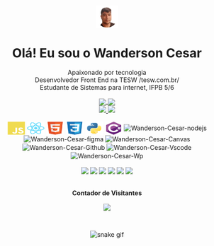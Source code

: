 <div align="center">
  <img
  width="10%" 
  align="center" 
  src="976fe693-6e2a-4d49-b645-12fad99b7b4b__1_-removebg-preview.png"
  target="_blank" 
  />
  </div>
  
    
    
    
   <h1 align="center">
   Olá! Eu sou o Wanderson Cesar
  
   </h1>
    <p align="center"> 
    Apaixonado por tecnologia
    <br>
    Desenvolvedor Front End na TESW /tesw.com.br/
    <br>
    Estudante de Sistemas para internet, IFPB  5/6
    </p>
    <div align="center">
    <a href="https://github.com/Renan-Thierry">
<img height="180rem" align="center" src="https://github-readme-stats-sigma-five.vercel.app/api?username=Renan-Thierry&show_icons=true&theme=dracula&include_all_commits=true&count_private=true"/>
</a>
<a href="https://github.com/Renan-Thierry">
  <img height="180rem" align="center" src="https://github-readme-stats-sigma-five.vercel.app/api/top-langs/?username=Renan-Thierry&layout=compact&langs_count=7&theme=dracula" />
</a>
</div>
  
  <div align="center">
    <a href="https://github.com/Wanderson-Cesar">
    <img height="180em" src="https://github-readme-stats.vercel.app/api?username=Wanderson-Cesar&show_icons=true&theme=cobalt&include_all_commits=true&count_private=true"/>
  </a>
    <a href="https://github.com/Wanderson-Cesar">
    <img height="180em" src="https://github-readme-stats.vercel.app/api/top-langs/?username=Wanderson-Cesar&layout=compact&langs_count=7&theme=cobalt"/>
  </a>
  </div>
  <br>
   
  
  <div align="center" style="display: inline_block">
    <img align="center" alt="Wanderson-Cesar-Js" height="30" width="40" src="https://raw.githubusercontent.com/devicons/devicon/master/icons/javascript/javascript-plain.svg">  
    <img align="center" alt="wandrson-Cesar-React" height="30" width="40" src="https://raw.githubusercontent.com/devicons/devicon/master/icons/react/react-original.svg">
    <img align="center" alt="Wanderson-Cesar-HTML" height="30" width="40" src="https://raw.githubusercontent.com/devicons/devicon/master/icons/html5/html5-original.svg">
    <img align="center" alt="Wanderson-Cesar-CSS" height="30" width="40" src="https://raw.githubusercontent.com/devicons/devicon/master/icons/css3/css3-original.svg">
    <img align="center" alt="Wanderson-Cesar-Python" height="30" width="40" src="https://raw.githubusercontent.com/devicons/devicon/master/icons/python/python-original.svg">
    <img align="center" alt="Wanderson-Cesar-Csharp" height="30" width="40" src="https://raw.githubusercontent.com/devicons/devicon/master/icons/csharp/csharp-original.svg">
    <img align="center" alt="Wanderson-Cesar-nodejs" height="30" width="40" src="https://cdn.worldvectorlogo.com/logos/nodejs-icon.svg">
    <img align="center" alt="Wanderson-Cesar-figma" height="30" width="40" src="https://cdn.jsdelivr.net/gh/devicons/devicon/icons/figma/figma-original.svg" />
    <img align="center" alt="Wanderson-Cesar-Canvas" height="30" width="40" src="https://cdn.jsdelivr.net/gh/devicons/devicon/icons/canva/canva-original.svg" />
    <img align="center" alt="Wanderson-Cesar-Github" height="30" width="40" src="https://cdn.jsdelivr.net/gh/devicons/devicon/icons/github/github-original.svg" />
    <img align="center" alt="Wanderson-Cesar-Vscode" height="30" width="40" src="https://cdn.jsdelivr.net/gh/devicons/devicon/icons/vscode/vscode-original.svg" />
    <img align="center" alt="Wanderson-Cesar-Wp" height="30" width="40" src="https://cdn.jsdelivr.net/gh/devicons/devicon/icons/wordpress/wordpress-original.svg" />
  </div>
    <br>
    <div align="center"> 
      <a href="https://youtu.be/a4Rm3oNOdJc " target="_blank"><img src="https://img.shields.io/badge/YouTube-FF0000?style=for-the-badge&logo=youtube&logoColor=white" target="_blank"></a>
      <a href="# " target="_blank"><img src="https://img.shields.io/badge/-Instagram-%23E4405F?style=for-the-badge&logo=instagram&logoColor=white" target="_blank"></a>
      <a href="https://discord.com/login?redirect_to=%2Fchannels%2F%40me/Wanderson#7229 " target="_blank"><img src="https://img.shields.io/badge/Discord-7289DA?style=for-the-badge&logo=discord&logoColor=white" target="_blank"></a> 
      <a href = "https://wanderson.xper@gmail.com " target="_blank"><img src="https://img.shields.io/badge/-Gmail-%23333?style=for-the-badge&logo=gmail&logoColor=white" target="_blank"></a>
      <a href="https://www.linkedin.com/in/wanderson-cesar-2710a621b " target="_blank"><img src="https://img.shields.io/badge/-LinkedIn-%230077B5?style=for-the-badge&logo=linkedin&logoColor=white" target="_blank"></a> 
      <a href = "https://api.whatsapp.com/send?phone=5583991879978 " target="_blank"><img src="https://img.shields.io/badge/WhatsApp-25D366?style=for-the-badge&logo=whatsapp&logoColor=white" target="_blank"></a>
        
  <div align="center">
      <br><p align="center"><b>Contador de Visitantes</b></p>  
      <p align="center"><img align="center" src="https://profile-counter.glitch.me/{Wanderson-Cesar}/count.svg" /></p> 
      <br>
      </div>  
    
![snake gif](https://github.com/Wanderson-Cesar/Wanderson-Cesar/blob/output/github-contribution-grid-snake.svg)
